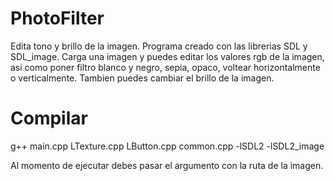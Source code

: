 # PhotoFilter
Edita tono y brillo de la imagen.
Programa creado con las librerias SDL y SDL_image.
Carga una imagen y puedes editar los valores rgb de la imagen, asi como poner filtro blanco y negro, sepia, opaco, voltear horizontalmente o verticalmente. Tambien puedes cambiar el brillo de la imagen.

# Compilar
g++ main.cpp LTexture.cpp LButton.cpp common.cpp -lSDL2 -lSDL2_image

Al momento de ejecutar debes pasar el argumento con la ruta de la imagen.

